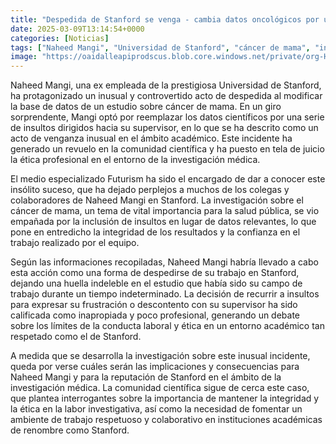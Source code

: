 ```yaml
---
title: "Despedida de Stanford se venga - cambia datos oncológicos por un arsenal de insultos"
date: 2025-03-09T13:14:54+0000
categories: [Noticias]
tags: ["Naheed Mangi", "Universidad de Stanford", "cáncer de mama", "investigación médica", "ética profesional", "Futurism", "conducta laboral."]
image: "https://oaidalleapiprodscus.blob.core.windows.net/private/org-HKmKxpuNw3Y88lm4EBrIPq0n/user-ZwiCXOggLL8ZNNKE2g7rXFmV/img-uRtX6ea27CPbE0yCV6uV7aCT.png?st=2025-03-09T12%3A14%3A54Z&se=2025-03-09T14%3A14%3A54Z&sp=r&sv=2024-08-04&sr=b&rscd=inline&rsct=image/png&skoid=d505667d-d6c1-4a0a-bac7-5c84a87759f8&sktid=a48cca56-e6da-484e-a814-9c849652bcb3&skt=2025-03-08T23%3A20%3A59Z&ske=2025-03-09T23%3A20%3A59Z&sks=b&skv=2024-08-04&sig=jvAzvB43iS3tBhYLEIwxGVu8pO3DTHjXyVy3PuO2f9Q%3D"
---
```


Naheed Mangi, una ex empleada de la prestigiosa Universidad de Stanford, ha protagonizado un inusual y controvertido acto de despedida al modificar la base de datos de un estudio sobre cáncer de mama. En un giro sorprendente, Mangi optó por reemplazar los datos científicos por una serie de insultos dirigidos hacia su supervisor, en lo que se ha descrito como un acto de venganza inusual en el ámbito académico. Este incidente ha generado un revuelo en la comunidad científica y ha puesto en tela de juicio la ética profesional en el entorno de la investigación médica.

El medio especializado Futurism ha sido el encargado de dar a conocer este insólito suceso, que ha dejado perplejos a muchos de los colegas y colaboradores de Naheed Mangi en Stanford. La investigación sobre el cáncer de mama, un tema de vital importancia para la salud pública, se vio empañada por la inclusión de insultos en lugar de datos relevantes, lo que pone en entredicho la integridad de los resultados y la confianza en el trabajo realizado por el equipo.

Según las informaciones recopiladas, Naheed Mangi habría llevado a cabo esta acción como una forma de despedirse de su trabajo en Stanford, dejando una huella indeleble en el estudio que había sido su campo de trabajo durante un tiempo indeterminado. La decisión de recurrir a insultos para expresar su frustración o descontento con su supervisor ha sido calificada como inapropiada y poco profesional, generando un debate sobre los límites de la conducta laboral y ética en un entorno académico tan respetado como el de Stanford.

A medida que se desarrolla la investigación sobre este inusual incidente, queda por verse cuáles serán las implicaciones y consecuencias para Naheed Mangi y para la reputación de Stanford en el ámbito de la investigación médica. La comunidad científica sigue de cerca este caso, que plantea interrogantes sobre la importancia de mantener la integridad y la ética en la labor investigativa, así como la necesidad de fomentar un ambiente de trabajo respetuoso y colaborativo en instituciones académicas de renombre como Stanford.
    